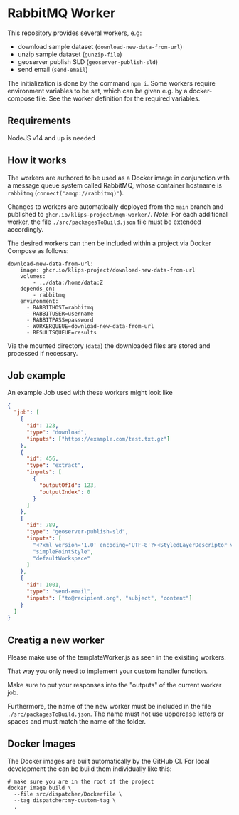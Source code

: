 # RabbitMQ Worker

This repository provides several workers, e.g:

- download sample dataset (`download-new-data-from-url`)
- unzip sample dataset (`gunzip-file`)
- geoserver publish SLD (`geoserver-publish-sld`)
- send email (`send-email`)

The initialization is done by the command `npm i`.
Some workers require environment variables to be set, which can be given e.g. by a docker-compose file.
See the worker definition for the required variables.

## Requirements

NodeJS v14 and up is needed

## How it works

The workers are authored to be used as a Docker image in conjunction with a message queue system called RabbitMQ, whose container hostname is `rabbitmq` (`connect('amqp://rabbitmq)'`).

Changes to workers are automatically deployed from the `main` branch and published to `ghcr.io/klips-project/mqm-worker/`.
_Note_: For each additional worker, the file `./src/packagesToBuild.json` file must be extended accordingly.

The desired workers can then be included within a project via Docker Compose as follows:

```text
download-new-data-from-url:
    image: ghcr.io/klips-project/download-new-data-from-url
    volumes:
        - ../data:/home/data:Z
    depends_on:
        - rabbitmq
    environment:
      - RABBITHOST=rabbitmq
      - RABBITUSER=username
      - RABBITPASS=password
      - WORKERQUEUE=download-new-data-from-url
      - RESULTSQUEUE=results
```

Via the mounted directory (`data`) the downloaded files are stored and processed if necessary.

## Job example

An example Job used with these workers might look like

```json
{
  "job": [
    {
      "id": 123,
      "type": "download",
      "inputs": ["https://example.com/test.txt.gz"]
    },
    {
      "id": 456,
      "type": "extract",
      "inputs": [
        {
          "outputOfId": 123,
          "outputIndex": 0
        }
      ]
    },
    {
      "id": 789,
      "type": "geoserver-publish-sld",
      "inputs": [
        "<?xml version='1.0' encoding='UTF-8'?><StyledLayerDescriptor version='1.0.0'  xsi:schemaLocation='http://www.opengis.net/sld StyledLayerDescriptor.xsd'  xmlns='http://www.opengis.net/sld'  xmlns:ogc='http://www.opengis.net/ogc'  xmlns:xlink='http://www.w3.org/1999/xlink'  xmlns:xsi='http://www.w3.org/2001/XMLSchema-instance'> <NamedLayer> <Name>default_line</Name> <UserStyle> <Title>Default Line</Title> <Abstract>A sample style that draws a line</Abstract> <FeatureTypeStyle> <Rule> <Name>rule1</Name> <Title>Blue Line</Title> <Abstract>A solid blue line with a 1 pixel width</Abstract> <LineSymbolizer> <Stroke> <CssParameter name='stroke'>#0000FF</CssParameter> </Stroke> </LineSymbolizer> </Rule> </FeatureTypeStyle> </UserStyle> </NamedLayer></StyledLayerDescriptor>",
        "simplePointStyle",
        "defaultWorkspace"
      ]
    },
    {
      "id": 1001,
      "type": "send-email",
      "inputs": ["to@recipient.org", "subject", "content"]
    }
  ]
}
```

## Creatig a new worker

Please make use of the templateWorker.js as seen in the exisiting workers.

That way you only need to implement your custom handler function.

Make sure to put your responses into the "outputs" of the current worker job.

Furthermore, the name of the new worker must be included in the file `./src/packagesToBuild.json`. The name must not use uppercase letters or spaces and must match the name of the folder.

## Docker Images

The Docker images are built automatically by the GitHub CI. For local development the can be build them individually like this:

```shell
# make sure you are in the root of the project
docker image build \
  --file src/dispatcher/Dockerfile \
  --tag dispatcher:my-custom-tag \
  .
```
